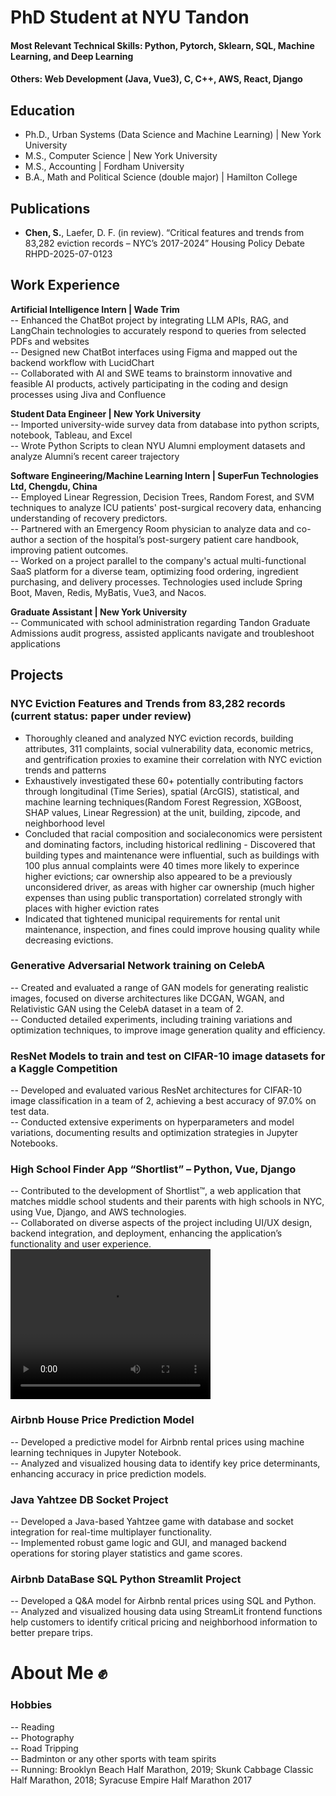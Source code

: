 # PhD Student at NYU Tandon 

#### Most Relevant Technical Skills: Python, Pytorch, Sklearn, SQL, Machine Learning, and Deep Learning   
#### Others: Web Development (Java, Vue3), C, C++, AWS, React, Django 

## Education
- Ph.D., Urban Systems (Data Science and Machine Learning) | New York University   					       		
- M.S., Computer Science | New York University    	
- M.S., Accounting | Fordham University    
- B.A., Math and Political Science (double major) | Hamilton College   

## Publications
- **Chen, S.**, Laefer, D. F. (in review). “Critical features and trends from 83,282 eviction records – NYC’s 2017-2024” Housing Policy Debate RHPD-2025-07-0123

## Work Experience 
**Artificial Intelligence Intern | Wade Trim**   
-- Enhanced the ChatBot project by integrating LLM APIs, RAG, and LangChain technologies to accurately respond to queries from selected PDFs and websites   
-- Designed new ChatBot interfaces using Figma and mapped out the backend workflow with LucidChart       
-- Collaborated with AI and SWE teams to brainstorm innovative and feasible AI products, actively participating in the coding and design processes using Jiva and Confluence       

**Student Data Engineer | New York University**   
-- Imported university-wide survey data from database into python scripts, notebook, Tableau, and Excel   
-- Wrote Python Scripts to clean NYU Alumni employment datasets and analyze Alumni’s recent career trajectory   

**Software Engineering/Machine Learning Intern | SuperFun Technologies Ltd, Chengdu, China**   
-- Employed Linear Regression, Decision Trees, Random Forest, and SVM techniques to analyze ICU patients' post-surgical recovery data, enhancing understanding of recovery predictors.    
-- Partnered with an Emergency Room physician to analyze data and co-author a section of the hospital’s post-surgery patient care handbook, improving patient outcomes.   
-- Worked on a project parallel to the company's actual multi-functional SaaS platform for a diverse team, optimizing food ordering, ingredient purchasing, and delivery processes. Technologies used include Spring Boot, Maven, Redis, MyBatis, Vue3, and Nacos.   

**Graduate Assistant | New York University**    
-- Communicated with school administration regarding Tandon Graduate Admissions audit progress, assisted applicants navigate and troubleshoot applications   

## Projects
### NYC Eviction Features and Trends from 83,282 records (current status: paper under review)
- Thoroughly cleaned and analyzed NYC eviction records, building attributes, 311 complaints, social vulnerability data, economic metrics, and gentrification proxies to examine their correlation with NYC eviction trends and patterns 
- Exhaustively investigated these 60+ potentially contributing factors through longitudinal (Time Series), spatial (ArcGIS), statistical, and machine learning techniques(Random Forest Regression, XGBoost, SHAP values, Linear Regression) at the unit, building, zipcode, and neighborhood level 
- Concluded that racial composition and socialeconomics were persistent and dominating factors, including historical redlining - Discovered that building types and maintenance were influential, such as buildings with 100 plus annual complaints were 40 times more likely to experince higher evictions; car ownership also appeared to be a previously unconsidered driver, as areas with higher car ownership (much higher expenses than using public transportation) correlated strongly with places with higher eviction rates 
- Indicated that tightened municipal requirements for rental unit maintenance, inspection, and fines could improve housing quality while decreasing evictions.

### Generative Adversarial Network training on CelebA      
-- Created and evaluated a range of GAN models for generating realistic images, focused on diverse architectures like DCGAN, WGAN, and Relativistic GAN using the CelebA dataset in a team of 2.   
-- Conducted detailed experiments, including training variations and optimization techniques, to improve image generation quality and efficiency.    

### ResNet Models to train and test on CIFAR-10 image datasets for a Kaggle Competition 
-- Developed and evaluated various ResNet architectures for CIFAR-10 image classification in a team of 2, achieving a best accuracy of 97.0% on test data.   
-- Conducted extensive experiments on hyperparameters and model variations, documenting results and optimization strategies in Jupyter Notebooks.    

### High School Finder App “Shortlist” – Python, Vue, Django    
-- Contributed to the development of Shortlist™, a web application that matches middle school students and their parents with high schools in NYC, using Vue, Django, and AWS technologies.    
-- Collaborated on diverse aspects of the project including UI/UX design, backend integration, and deployment, enhancing the application’s functionality and user experience.    
    <video width="320" height="240" controls>
      <source src="assets/videos/short_list_demo.mp4" type="video/mp4">
  Video Demo
    </video>

### Airbnb House Price Prediction Model      
-- Developed a predictive model for Airbnb rental prices using machine learning techniques in Jupyter Notebook.      
-- Analyzed and visualized housing data to identify key price determinants, enhancing accuracy in price prediction models.     

### Java Yahtzee DB Socket Project   
-- Developed a Java-based Yahtzee game with database and socket integration for real-time multiplayer functionality.   
-- Implemented robust game logic and GUI, and managed backend operations for storing player statistics and game scores.    

### Airbnb DataBase SQL Python Streamlit Project
-- Developed a Q&A model for Airbnb rental prices using SQL and Python.    
-- Analyzed and visualized housing data using StreamLit frontend functions help customers to identify critical pricing and neighborhood information to better prepare trips.    

# About Me ✊

### Hobbies 
-- Reading    
-- Photography    
-- Road Tripping    
-- Badminton or any other sports with team spirits    
-- Running: Brooklyn Beach Half Marathon, 2019; Skunk Cabbage Classic Half Marathon, 2018; Syracuse Empire Half Marathon 2017   
